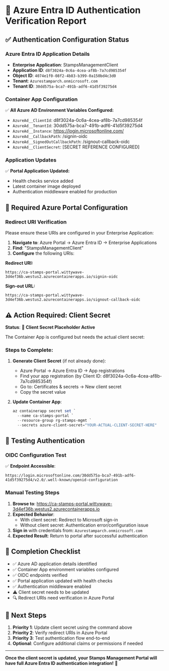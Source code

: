 # 🔐 Azure Entra ID Authentication Verification Report

## ✅ **Authentication Configuration Status**

### **Azure Entra ID Application Details**
- **Enterprise Application**: StampsManagementClient  
- **Application ID**: `d8f3024a-0c6a-4cea-af8b-7a7cd985354f`
- **Object ID**: `4074e1f0-08f2-4b83-b399-0a150bd4c3d0`
- **Tenant**: `Azurestamparch.onmicrosoft.com`
- **Tenant ID**: `30dd575a-bca7-491b-adf6-41d5f39275d4`

### **Container App Configuration**
✅ **All Azure AD Environment Variables Configured:**
- `AzureAd__ClientId`: d8f3024a-0c6a-4cea-af8b-7a7cd985354f
- `AzureAd__TenantId`: 30dd575a-bca7-491b-adf6-41d5f39275d4
- `AzureAd__Instance`: https://login.microsoftonline.com/
- `AzureAd__CallbackPath`: /signin-oidc
- `AzureAd__SignedOutCallbackPath`: /signout-callback-oidc
- `AzureAd__ClientSecret`: [SECRET REFERENCE CONFIGURED]

### **Application Updates**
✅ **Portal Application Updated:**
- Health checks service added
- Latest container image deployed
- Authentication middleware enabled for production

## 🔧 **Required Azure Portal Configuration**

### **Redirect URI Verification**
Please ensure these URIs are configured in your Enterprise Application:

1. **Navigate to**: Azure Portal → Azure Entra ID → Enterprise Applications
2. **Find**: "StampsManagementClient" 
3. **Configure** the following URIs:

**Redirect URI:**
```
https://ca-stamps-portal.wittywave-3d4ef36b.westus2.azurecontainerapps.io/signin-oidc
```

**Sign-out URL:**
```
https://ca-stamps-portal.wittywave-3d4ef36b.westus2.azurecontainerapps.io/signout-callback-oidc
```

## ⚠️ **Action Required: Client Secret**

**Status**: 🔴 **Client Secret Placeholder Active**

The Container App is configured but needs the actual client secret:

### **Steps to Complete:**
1. **Generate Client Secret** (if not already done):
   - Azure Portal → Azure Entra ID → App registrations
   - Find your app registration (by Client ID: d8f3024a-0c6a-4cea-af8b-7a7cd985354f)
   - Go to: Certificates & secrets → New client secret
   - Copy the secret value

2. **Update Container App**:
   ```powershell
   az containerapp secret set `
     --name ca-stamps-portal `
     --resource-group rg-stamps-mgmt `
     --secrets azure-client-secret="YOUR-ACTUAL-CLIENT-SECRET-HERE"
   ```

## 🧪 **Testing Authentication**

### **OIDC Configuration Test**
✅ **Endpoint Accessible**: 
```
https://login.microsoftonline.com/30dd575a-bca7-491b-adf6-41d5f39275d4/v2.0/.well-known/openid-configuration
```

### **Manual Testing Steps**
1. **Browse to**: https://ca-stamps-portal.wittywave-3d4ef36b.westus2.azurecontainerapps.io
2. **Expected Behavior**: 
   - With client secret: Redirect to Microsoft sign-in
   - Without client secret: Authentication error/configuration issue
3. **Sign in** with credentials from: `Azurestamparch.onmicrosoft.com`
4. **Expected Result**: Return to portal after successful authentication

## 🎯 **Completion Checklist**

- ✅ Azure AD application details identified
- ✅ Container App environment variables configured  
- ✅ OIDC endpoints verified
- ✅ Portal application updated with health checks
- ✅ Authentication middleware enabled
- ⚠️ Client secret needs to be updated
- 🔍 Redirect URIs need verification in Azure Portal

## 🚀 **Next Steps**

1. **Priority 1**: Update client secret using the command above
2. **Priority 2**: Verify redirect URIs in Azure Portal
3. **Priority 3**: Test authentication flow end-to-end
4. **Optional**: Configure additional claims or permissions if needed

---

**Once the client secret is updated, your Stamps Management Portal will have full Azure Entra ID authentication integration!** 🎉
